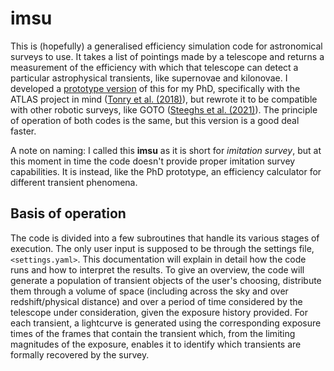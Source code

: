 # imsu

This is (hopefully) a generalised efficiency simulation code for astronomical surveys to use. It takes a list of pointings made by a telescope and returns a measurement of the efficiency with which that telescope can detect a particular astrophysical transients, like supernovae and kilonovae. I developed a [prototype version](https://github.com/OMcBrien/imitation-survey) of this for my PhD, specifically with the ATLAS project in mind ([Tonry et al. (2018)](https://ui.adsabs.harvard.edu/abs/2018PASP..130f4505T/abstract)), but rewrote it to be compatible with other robotic surveys, like GOTO ([Steeghs et al. (2021)](https://ui.adsabs.harvard.edu/abs/2021arXiv211005539S/abstract)). The principle of operation of both codes is the same, but this version is a good deal faster.

A note on naming: I called this **imsu** as it is short for *imitation survey*, but at this moment in time the code doesn't provide proper imitation survey capabilities. It is instead, like the PhD prototype, an efficiency calculator for different transient phenomena. 

## Basis of operation

The code is divided into a few subroutines that handle its various stages of execution. The only user input is supposed to be through the settings file, `<settings.yaml>`. This documentation will explain in detail how the code runs and how to interpret the results. To give an overview, the code will generate a population of transient objects of the user's choosing, distribute them through a volume of space (including across the sky and over redshift/physical distance) and over a period of time considered by the telescope under consideration, given the exposure history provided. For each transient, a lightcurve is generated using the corresponding exposure times of the frames that contain the transient which, from the limiting magnitudes of the exposure, enables it to identify which transients are formally recovered by the survey. 
